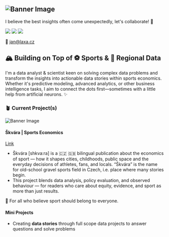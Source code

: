 ![Banner Image](https://laxa.cz/wp-content/uploads/2025/02/Github-Header-Image.png)
---
I believe the best insights often come unexpectedly, let's collaborate! 🤝

<a href="https://newsletter.skvara.org/" target="_blank"> <img src="https://img.shields.io/badge/%C5%A0kv%C3%A1ra-Sports_Economics-fafafa?style=flat&logo=substack&logoColor=fafafa&logoSize=auto&link=https%3A%2F%2Fnewsletter.skvara.org%2F" /></a> 
<a href="https://laxa.cz/en/" target="_blank"> <img src="https://img.shields.io/badge/Personal_Website-0D28FF?style=flat&labelColor=FFFFFF&color=0D28FF&link=https%3A%2F%2Flaxa.cz%2Fen%2F" /></a> 
<a href="https://linkedin.com/in/janlaxa/" target="_blank"> <img src="https://img.shields.io/badge/-LinkedIn-0C68C3?style=flat&labelColor=FFFFFF&link=https%3A%2F%2Fwww.linkedin.com%2Fin%2Fjanlaxa%2F" /></a> 

📩 jan@laxa.cz


## 🏔️ Building on Top of ⚽️ Sports & 🌲 Regional Data

I'm a data analyst & scientist keen on solving complex data problems and transform the insights into actionable data stories within sports economics. Whether it's predictive modeling, advanced analytics, or other business intelligence tasks, I aim to connect the dots first—sometimes with a little help from artificial neurons. ✨

### 🪴 Current Project(s)
![Banner Image](https://laxa.cz/wp-content/uploads/2025/07/skvara_email_cover_image-copy-scaled.jpg)
#### Škvára | Sports Economics 
[Link](https://newsletter.skvara.org/welcome)
- Škvára [shkva:ra] is a 🇨🇿 🇬🇧 bilingual publication about the economics of sport — how it shapes cities, childhoods, public space and the everyday decisions of athletes, fans, and locals. “Škvára” is the name for old-school gravel sports field in Czech, i.e. place where many stories begin.
- This project blends data analysis, policy evaluation, and observed behaviour — for readers who care about equity, evidence, and sport as more than just results.

🧠 For all who believe sport should belong to everyone.


#### Mini Projects
- Creating **data stories** through full scope data projects to answer questions and solve problems





